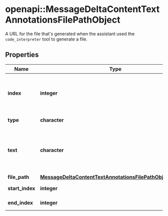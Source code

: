 # openapi::MessageDeltaContentTextAnnotationsFilePathObject

A URL for the file that's generated when the assistant used the `code_interpreter` tool to generate a file.

## Properties
Name | Type | Description | Notes
------------ | ------------- | ------------- | -------------
**index** | **integer** | The index of the annotation in the text content part. | 
**type** | **character** | Always &#x60;file_path&#x60;. | [Enum: [file_path]] 
**text** | **character** | The text in the message content that needs to be replaced. | [optional] 
**file_path** | [**MessageDeltaContentTextAnnotationsFilePathObjectFilePath**](MessageDeltaContentTextAnnotationsFilePathObject_file_path.md) |  | [optional] 
**start_index** | **integer** |  | [optional] [Min: 0] 
**end_index** | **integer** |  | [optional] [Min: 0] 


